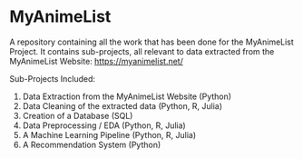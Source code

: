 # MyAnimeList
A repository containing all the work that has been done for the MyAnimeList Project. It contains sub-projects, all relevant to data extracted from the MyAnimeList Website: https://myanimelist.net/

Sub-Projects Included:

1) Data Extraction from the MyAnimeList Website (Python)
2) Data Cleaning of the extracted data (Python, R, Julia)
3) Creation of a Database (SQL)
4) Data Preprocessing / EDA (Python, R, Julia)
5) A Machine Learning Pipeline (Python, R, Julia)
6) A Recommendation System (Python)
